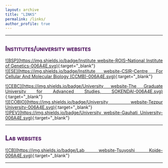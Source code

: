 ```yaml
---
layout: archive
title: "LINKS"
permalink: /links/
author_profile: true
---
```

<style> body {text-align: justify} </style> <!-- Justify text. -->

------
## <span style="font-variant:small-caps;"><span style="color:#440154">**Institutes/university websites**</span></span>

[![BSP](https://img.shields.io/badge/Institute website-ROIS–National Institute of Genetics-006A4E.svg)](https://www.nig.ac.jp/nig/){:target="_blank"}<br>
[![ESE](https://img.shields.io/badge/Institute website-CSIR–Centre For Cellular And Molecular Biology (CCMB)-006A4E.svg)](https://www.ccmb.res.in/){:target="_blank"}<br>

[![CEBC](https://img.shields.io/badge/University website-The Graduate University for Advanced Studies, SOKENDAI-006A4E.svg)](https://www.soken.ac.jp/en/){:target="_blank"}<br>
[![ECOBIO](https://img.shields.io/badge/University website-Tezpur University-006A4E.svg)](http://www.tezu.ernet.in/){:target="_blank"}<br>
[![IPEV](https://img.shields.io/badge/University website-Gauhati University-006A4E.svg)](https://gauhati.ac.in/){:target="_blank"}<br>

------

## <span style="font-variant:small-caps;"><span style="color:#440154">**Lab websites**</span></span>

[![CB](https://img.shields.io/badge/Lab website-Tsuyoshi Koide-006A4E.svg)](https://sites.google.com/view/mgrl-koide-lab){:target="_blank"}<br>

------
